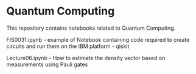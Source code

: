 # Quantum Computing

This repository contains notebooks related to Quantum Computing.

FIS0031.ipynb - example of Notebook containing code required to create circuits and run them on the IBM platform - qiskit

Lecture06.ipynb - How to estimate the density vector based on measurements using Pauli gates

